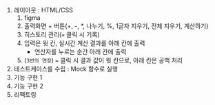 1. 레이아웃 : HTML/CSS
   1. figma
   2. 출력화면 + 버튼(+, -, *, 나누기, %, 1글자 지우기, 전체 지우기, 계산하기)
   3. 히스토리 관리(`=` 클릭 시 기록)
   4. 입력은 윗 칸, 실시간 계산 결과를 아래 칸에 출력
      - 연산자를 누르는 순간 아래 칸에 출력
   5. (`3번의 연장`) `=` 클릭 시 결과 값이 윗 칸으로, 아래 칸은 공백 처리
2. 테스트케이스를 수립 : Mock 함수로 실행
3. 기능 구현 1
4. 기능 구현 2
5. 리팩토링
